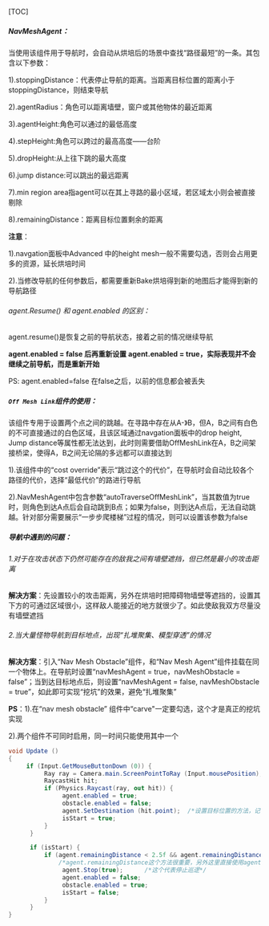 [TOC]



##### NavMeshAgent：

当使用该组件用于导航时，会自动从烘培后的场景中查找“路径最短”的一条。其包含以下参数：

1).stoppingDistance：代表停止导航的距离。当距离目标位置的距离小于stoppingDistance，则结束导航

2).agentRadius：角色可以距离墙壁，窗户或其他物体的最近距离

3).agentHeight:角色可以通过的最低高度

4).stepHeight:角色可以跨过的最高高度——台阶

5).dropHeight:从上往下跳的最大高度

6).jump distance:可以跳出的最远距离

7).min region area指agent可以在其上寻路的最小区域，若区域太小则会被直接剔除

8).remainingDistance：距离目标位置剩余的距离

**注意**：

1).navgation面板中Advanced 中的height mesh一般不需要勾选，否则会占用更多的资源，延长烘培时间

2).当修改导航的任何参数后，都需要重新Bake烘培得到新的地图后才能得到新的导航路径

###### agent.Resume() 和 agent.enabled 的区别：

agent.resume()是恢复之前的导航状态，接着之前的情况继续导航

**agent.enabled = false 后再重新设置** **agent.enabled = true，实际表现并不会继续之前导航，而是重新开始**

PS: agent.enabled=false 在false之后，以前的信息都会被丢失



##### `Off Mesh Link`组件的使用：

该组件专用于设置两个点之间的跳越。在寻路中存在从A-》B，但A，B之间有白色的不可直接通过的白色区域，且该区域通过navgation面板中的drop height, Jump distance等属性都无法达到，此时则需要借助OffMeshLink在A，B之间架接桥梁，使得A，B之间无论隔的多远都可以直接达到

1).该组件中的“cost override”表示“跳过这个的代价”，在导航时会自动比较各个路径的代价，选择“最低代价”的路进行导航

2).NavMeshAgent中包含参数“autoTraverseOffMeshLink”，当其数值为true时，则角色到达A点后会自动跳到B点；如果为false，则到达A点后，无法自动跳越。针对部分需要展示“一步步爬楼梯”过程的情况，则可以设置该参数为false



##### 导航中遇到的问题：

###### 1.对于在攻击状态下仍然可能存在的敌我之间有墙壁遮挡，但已然是最小的攻击距离

**解决方案**：先设置较小的攻击距离，另外在烘培时把障碍物墙壁等遮挡的，设置其下方的可通过区域很小，这样敌人能接近的地方就很少了。如此使敌我双方尽量没有墙壁遮挡



###### 2.当大量怪物导航到目标地点，出现“扎堆聚集、模型穿透”的情况

**解决方案**：引入“Nav Mesh Obstacle”组件，和“Nav Mesh Agent”组件挂载在同一个物体上。在导航时设置“navMeshAgent = true，navMeshObstacle = false”；当到达目标地点后，则设置“navMeshAgent = false, navMeshObstacle = true”，如此即可实现“挖坑”的效果，避免“扎堆聚集”

**PS**：1).在“nav mesh obstacle” 组件中“carve"一定要勾选，这个才是真正的挖坑实现

2).两个组件不可同时启用，同一时间只能使用其中一个

```c#
void Update ()
{
     if (Input.GetMouseButtonDown (0)) {
          Ray ray = Camera.main.ScreenPointToRay (Input.mousePosition);
          RaycastHit hit;
          if (Physics.Raycast(ray, out hit)) {
               agent.enabled = true;
               obstacle.enabled = false;
               agent.SetDestination (hit.point);  /*设置目标位置的方法，记住：不是直接的赋值 ： agent.destination =hit.point*/
               isStart = true;
          }
      }

      if (isStart) {
          if (agent.remainingDistance < 2.5f && agent.remainingDistance > 0.5f && agent.enabled){          
              /*agent.remainingDistance这个方法很重要，另外这里直接使用agent.enabled来作为条件标志位帮助判断*/
               agent.Stop(true);      /*这个代表停止巡逻*/
               agent.enabled = false;
               obstacle.enabled = true;
               isStart = false;
          }
      }
}
```









































